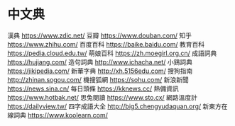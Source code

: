 # 中文典

漢典
https://www.zdic.net/
豆瓣
https://www.douban.com/
知乎
https://www.zhihu.com/
百度百科
https://baike.baidu.com/
教育百科
https://pedia.cloud.edu.tw/
萌娘百科
https://zh.moegirl.org.cn/
成語詞典
https://hujiang.com/
造句詞典
http://www.ichacha.net/
小鷄詞典
https://jikipedia.com/
新華字典
http://xh.5156edu.com/
搜狗指南
http://zhinan.sogou.com/
機搜狐網
https://sohu.com/
新浪新聞
https://news.sina.cn/
每日頭條
https://kknews.cc/
熱備資訊
https://www.hotbak.net/
思兔閱讀
https://www.sto.cx/
網路溫度計
https://dailyview.tw/
四字成語大全
http://big5.chengyudaquan.org/
新東方在線詞典
https://www.koolearn.com/